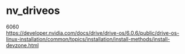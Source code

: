 # nv_driveos 

6060    
https://developer.nvidia.com/docs/drive/drive-os/6.0.6/public/drive-os-linux-installation/common/topics/installation/install-methods/install-devzone.html    
